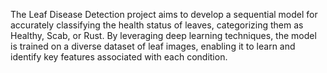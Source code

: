 The Leaf Disease Detection project aims to develop a sequential model for accurately classifying the health status of leaves, categorizing them as Healthy, Scab, or Rust. By leveraging deep learning techniques, the model is trained on a diverse dataset of leaf images, enabling it to learn and identify key features associated with each condition.
